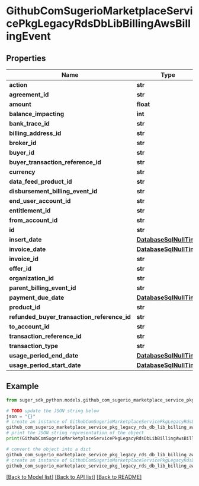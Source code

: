 # GithubComSugerioMarketplaceServicePkgLegacyRdsDbLibBillingAwsBillingEvent


## Properties

Name | Type | Description | Notes
------------ | ------------- | ------------- | -------------
**action** | **str** |  | [optional] 
**agreement_id** | **str** |  | [optional] 
**amount** | **float** |  | [optional] 
**balance_impacting** | **int** |  | [optional] 
**bank_trace_id** | **str** |  | [optional] 
**billing_address_id** | **str** |  | [optional] 
**broker_id** | **str** |  | [optional] 
**buyer_id** | **str** |  | [optional] 
**buyer_transaction_reference_id** | **str** |  | [optional] 
**currency** | **str** |  | [optional] 
**data_feed_product_id** | **str** |  | [optional] 
**disbursement_billing_event_id** | **str** |  | [optional] 
**end_user_account_id** | **str** |  | [optional] 
**entitlement_id** | **str** |  | [optional] 
**from_account_id** | **str** |  | [optional] 
**id** | **str** |  | [optional] 
**insert_date** | [**DatabaseSqlNullTime**](DatabaseSqlNullTime.md) |  | [optional] 
**invoice_date** | [**DatabaseSqlNullTime**](DatabaseSqlNullTime.md) |  | [optional] 
**invoice_id** | **str** |  | [optional] 
**offer_id** | **str** |  | [optional] 
**organization_id** | **str** |  | [optional] 
**parent_billing_event_id** | **str** |  | [optional] 
**payment_due_date** | [**DatabaseSqlNullTime**](DatabaseSqlNullTime.md) |  | [optional] 
**product_id** | **str** |  | [optional] 
**refunded_buyer_transaction_reference_id** | **str** |  | [optional] 
**to_account_id** | **str** |  | [optional] 
**transaction_reference_id** | **str** |  | [optional] 
**transaction_type** | **str** |  | [optional] 
**usage_period_end_date** | [**DatabaseSqlNullTime**](DatabaseSqlNullTime.md) |  | [optional] 
**usage_period_start_date** | [**DatabaseSqlNullTime**](DatabaseSqlNullTime.md) |  | [optional] 

## Example

```python
from suger_sdk_python.models.github_com_sugerio_marketplace_service_pkg_legacy_rds_db_lib_billing_aws_billing_event import GithubComSugerioMarketplaceServicePkgLegacyRdsDbLibBillingAwsBillingEvent

# TODO update the JSON string below
json = "{}"
# create an instance of GithubComSugerioMarketplaceServicePkgLegacyRdsDbLibBillingAwsBillingEvent from a JSON string
github_com_sugerio_marketplace_service_pkg_legacy_rds_db_lib_billing_aws_billing_event_instance = GithubComSugerioMarketplaceServicePkgLegacyRdsDbLibBillingAwsBillingEvent.from_json(json)
# print the JSON string representation of the object
print(GithubComSugerioMarketplaceServicePkgLegacyRdsDbLibBillingAwsBillingEvent.to_json())

# convert the object into a dict
github_com_sugerio_marketplace_service_pkg_legacy_rds_db_lib_billing_aws_billing_event_dict = github_com_sugerio_marketplace_service_pkg_legacy_rds_db_lib_billing_aws_billing_event_instance.to_dict()
# create an instance of GithubComSugerioMarketplaceServicePkgLegacyRdsDbLibBillingAwsBillingEvent from a dict
github_com_sugerio_marketplace_service_pkg_legacy_rds_db_lib_billing_aws_billing_event_from_dict = GithubComSugerioMarketplaceServicePkgLegacyRdsDbLibBillingAwsBillingEvent.from_dict(github_com_sugerio_marketplace_service_pkg_legacy_rds_db_lib_billing_aws_billing_event_dict)
```
[[Back to Model list]](../README.md#documentation-for-models) [[Back to API list]](../README.md#documentation-for-api-endpoints) [[Back to README]](../README.md)


